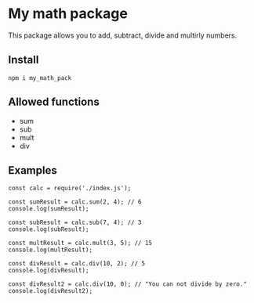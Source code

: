 # My math package

This package allows you to add, subtract, divide and multirly numbers.

## Install

```npm i my_math_pack```

## Allowed functions

- sum
- sub
- mult
- div

## Examples

```
const calc = require('./index.js');

const sumResult = calc.sum(2, 4); // 6
console.log(sumResult);

const subResult = calc.sub(7, 4); // 3
console.log(subResult);

const multResult = calc.mult(3, 5); // 15
console.log(multResult);

const divResult = calc.div(10, 2); // 5
console.log(divResult);

const divResult2 = calc.div(10, 0); // "You can not divide by zero."
console.log(divResult2);
```